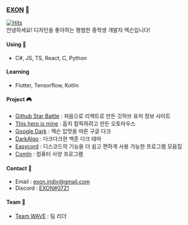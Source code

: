 ### [EXON](https://exon.kr) 👋
[![Hits](https://hits.seeyoufarm.com/api/count/incr/badge.svg?url=https%3A%2F%2Fgithub.com%2F1-EXON%2F1-EXON&count_bg=%23000000&title_bg=%23555555&icon=&icon_color=%23E7E7E7&title=+%EB%B0%A9%EB%AC%B8&edge_flat=false)](https://hits.seeyoufarm.com) <br>
안녕하세요! 디자인을 좋아하는 평범한 중학생 개발자 엑슨입니다!

#### Using 🧪
- C#, JS, TS, React, C, Python

#### Learning
- Flutter, Tensorflow, Kotlin

#### Project 🎮
- [Github Star Battle](https://github.com/1-EXON/star-battle) : 처음으로 리액트로 만든 깃허브 유저 정보 사이트
- [This hero is mine](https://github.com/1-EXON/This-hero-is-mine) : 옵치 칼픽하려고 만든 오토마우스
- [Google Dark](https://github.com/1-EXON/Google-Dark) : 엑슨 입맛을 따른 구글 다크 
- [DarkAlgo](https://github.com/1-EXON/DarkAlgo) : 다크다크한 백준 다크 테마
- [Easycord](https://github.com/1-EXON/EasyCord) : 디스코드의 기능을 더 쉽고 편하게 사용 가능한 프로그램 모음집
- [ComIn](https://github.com/1-EXON/ComIn) : 컴퓨터 사양 프로그램

#### Contact 📢
- Email : exon.indiv@gmail.com
- Discord : [EXON#0721](https://discord.com/users/774607106732326922)

#### Team 💎
- [Team WAVE](https://teamwv.ml) : 팀 리더
